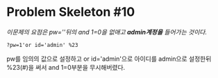 # Problem Skeleton #10

*이문제의 요점은 pw=''뒤의 and 1=0을 없애고 **admin계정을** 들어가는 것이다.*

<code>?pw=1'or id='admin' %23 </code>

pw를 임의의 값으로 설정하고 or id='admin'으로 아이디를 admin으로 설정한뒤 %23(#)을 써서 and 1=0부분을 무시해버렸다. 